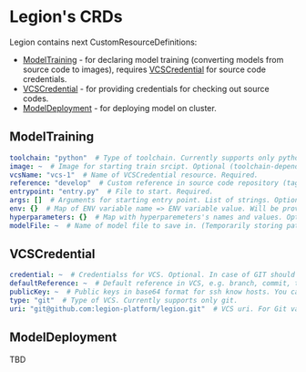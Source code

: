 # Legion's CRDs

Legion contains next CustomResourceDefinitions:
* [ModelTraining](#modeltraining) - for declaring model training (converting models from source code to images), requires [VCSCredential](#vcscredential) for source code credentials.
* [VCSCredential](#vcscredential) - for providing credentials for checking out source codes.
* [ModelDeployment](#modeldeployment) - for deploying model on cluster.

## ModelTraining
```yaml
toolchain: "python"  # Type of toolchain. Currently supports only python. Required.
image: ~  # Image for starting train srcipt. Optional (toolchain-depended will be used).
vcsName: "vcs-1"  # Name of VCSCredential resource. Required.
reference: "develop"  # Custom reference in source code repository (tag, sha1, branch). Default is used if this value is not provided. Optional.
entrypoint: "entry.py"  # File to start. Required.
args: []  # Arguments for starting entry point. List of strings. Optional.
env: {}  # Map of ENV variable name => ENV variable value. Will be provided to entry point file. Optional.
hyperparameters: {}  # Map with hyperparemeters's names and values. Optional.
modelFile: ~  # Name of model file to save in. (Temporarily storing path, optional). Optional.
```

## VCSCredential
```yaml
credential: ~  # Credentialss for VCS. Optional. In case of GIT should be base64-encoded private key.
defaultReference: ~  # Default reference in VCS, e.g. branch, commit, tag and etc.
publicKey: ~  # Public keys in base64 format for ssh know hosts. You can gather it using "ssh-keyscan". Optional
type: "git"  # Type of VCS. Currently supports only git.
uri: "git@github.com:legion-platform/legion.git"  # VCS uri. For Git valid format is: git@github.com:legion-platform/legion.git. Required
```

## ModelDeployment
TBD